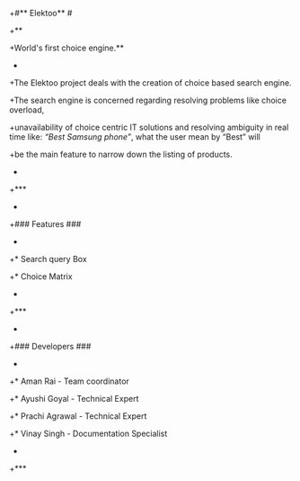 

+#** Elektoo** #

+**

+World's first choice engine.**

+

+The Elektoo project deals with the creation of choice based search engine.

+The search engine is concerned regarding resolving problems like choice overload,

+unavailability of choice centric IT solutions and resolving ambiguity in real time like: *“Best Samsung phone”*, what the user mean by “Best” will

+be the main feature to narrow down the listing of products.

+

+***

+

+### Features ###

+

+* Search query Box

+* Choice Matrix

+

+***

+

+### Developers ###

+

+* Aman Rai - Team coordinator

+* Ayushi Goyal - Technical Expert

+* Prachi Agrawal - Technical Expert

+* Vinay Singh - Documentation Specialist

+

+***